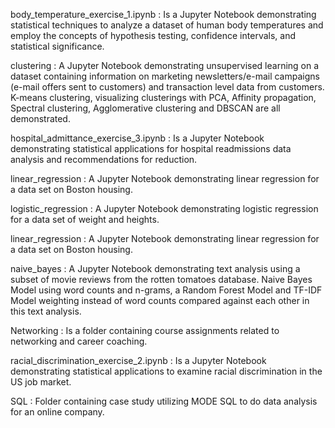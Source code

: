 
body_temperature_exercise_1.ipynb : Is a Jupyter Notebook demonstrating statistical techniques to analyze a dataset of human body temperatures and employ the concepts of hypothesis testing, confidence intervals, and statistical significance.

clustering : A Jupyter Notebook demonstrating unsupervised learning on a dataset containing information on marketing newsletters/e-mail campaigns (e-mail offers sent to customers) and transaction level data from customers. K-means clustering, visualizing clusterings with PCA, Affinity propagation, Spectral clustering, Agglomerative clustering and DBSCAN are all demonstrated.  

hospital_admittance_exercise_3.ipynb : Is a Jupyter Notebook demonstrating statistical applications for hospital readmissions data analysis and recommendations for reduction.

linear_regression :  A Jupyter Notebook demonstrating linear regression for a data set on Boston housing.

logistic_regression : A Jupyter Notebook demonstrating logistic regression for a data set of weight and heights.

linear_regression :  A Jupyter Notebook demonstrating linear regression for a data set on Boston housing.

naive_bayes :  A Jupyter Notebook demonstrating text analysis using a subset of movie reviews from the rotten tomatoes database. Naive Bayes Model using word counts and n-grams, a Random Forest Model and TF-IDF Model weighting instead of word counts compared against each other in this text analysis. 

Networking :  Is a folder containing course assignments related to networking and career coaching.

racial_discrimination_exercise_2.ipynb : Is a Jupyter Notebook demonstrating statistical applications to examine racial discrimination in the US job market.

SQL : Folder containing case study utilizing MODE SQL to do data analysis for an online company. 
